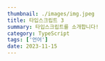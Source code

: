 ```yaml
---
thumbnail: ./images/img.jpeg
title: 타입스크립트 3
summary: 타입스크립트를 소개합니다!
category: TypeScript
tags: ['언어']
date: 2023-11-15
---
```

